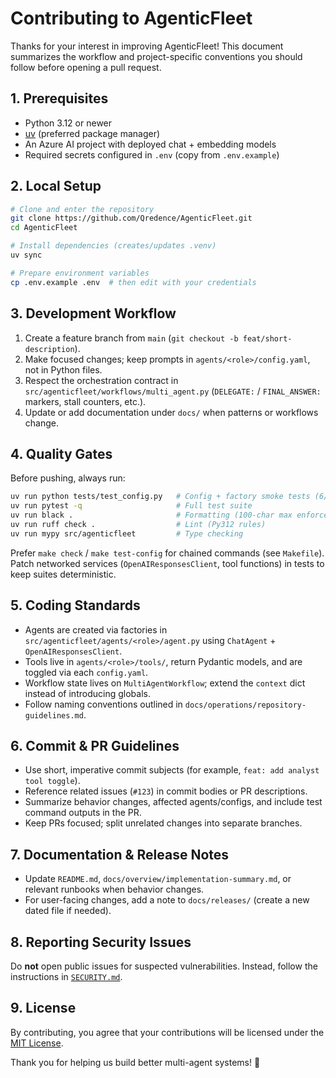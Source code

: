# Contributing to AgenticFleet

Thanks for your interest in improving AgenticFleet! This document summarizes the workflow and
project-specific conventions you should follow before opening a pull request.

## 1. Prerequisites

- Python 3.12 or newer
- [uv](https://docs.astral.sh/uv/) (preferred package manager)
- An Azure AI project with deployed chat + embedding models
- Required secrets configured in `.env` (copy from `.env.example`)

## 2. Local Setup

```bash
# Clone and enter the repository
git clone https://github.com/Qredence/AgenticFleet.git
cd AgenticFleet

# Install dependencies (creates/updates .venv)
uv sync

# Prepare environment variables
cp .env.example .env  # then edit with your credentials
```

## 3. Development Workflow

1. Create a feature branch from `main` (`git checkout -b feat/short-description`).
2. Make focused changes; keep prompts in `agents/<role>/config.yaml`, not in Python files.
3. Respect the orchestration contract in `src/agenticfleet/workflows/multi_agent.py`
   (`DELEGATE:` / `FINAL_ANSWER:` markers, stall counters, etc.).
4. Update or add documentation under `docs/` when patterns or workflows change.

## 4. Quality Gates

Before pushing, always run:

```bash
uv run python tests/test_config.py   # Config + factory smoke tests (6/6 must pass)
uv run pytest -q                     # Full test suite
uv run black .                       # Formatting (100-char max enforced)
uv run ruff check .                  # Lint (Py312 rules)
uv run mypy src/agenticfleet         # Type checking
```

Prefer `make check` / `make test-config` for chained commands (see `Makefile`). Patch networked
services (`OpenAIResponsesClient`, tool functions) in tests to keep suites deterministic.

## 5. Coding Standards

- Agents are created via factories in `src/agenticfleet/agents/<role>/agent.py` using
  `ChatAgent` + `OpenAIResponsesClient`.
- Tools live in `agents/<role>/tools/`, return Pydantic models, and are toggled via each
  `config.yaml`.
- Workflow state lives on `MultiAgentWorkflow`; extend the `context` dict instead of introducing
  globals.
- Follow naming conventions outlined in `docs/operations/repository-guidelines.md`.

## 6. Commit & PR Guidelines

- Use short, imperative commit subjects (for example, `feat: add analyst tool toggle`).
- Reference related issues (`#123`) in commit bodies or PR descriptions.
- Summarize behavior changes, affected agents/configs, and include test command outputs in the PR.
- Keep PRs focused; split unrelated changes into separate branches.

## 7. Documentation & Release Notes

- Update `README.md`, `docs/overview/implementation-summary.md`, or relevant runbooks when behavior
  changes.
- For user-facing changes, add a note to `docs/releases/` (create a new dated file if needed).

## 8. Reporting Security Issues

Do **not** open public issues for suspected vulnerabilities. Instead, follow the instructions in
[`SECURITY.md`](SECURITY.md).

## 9. License

By contributing, you agree that your contributions will be licensed under the
[MIT License](LICENSE).

Thank you for helping us build better multi-agent systems! 🙌
